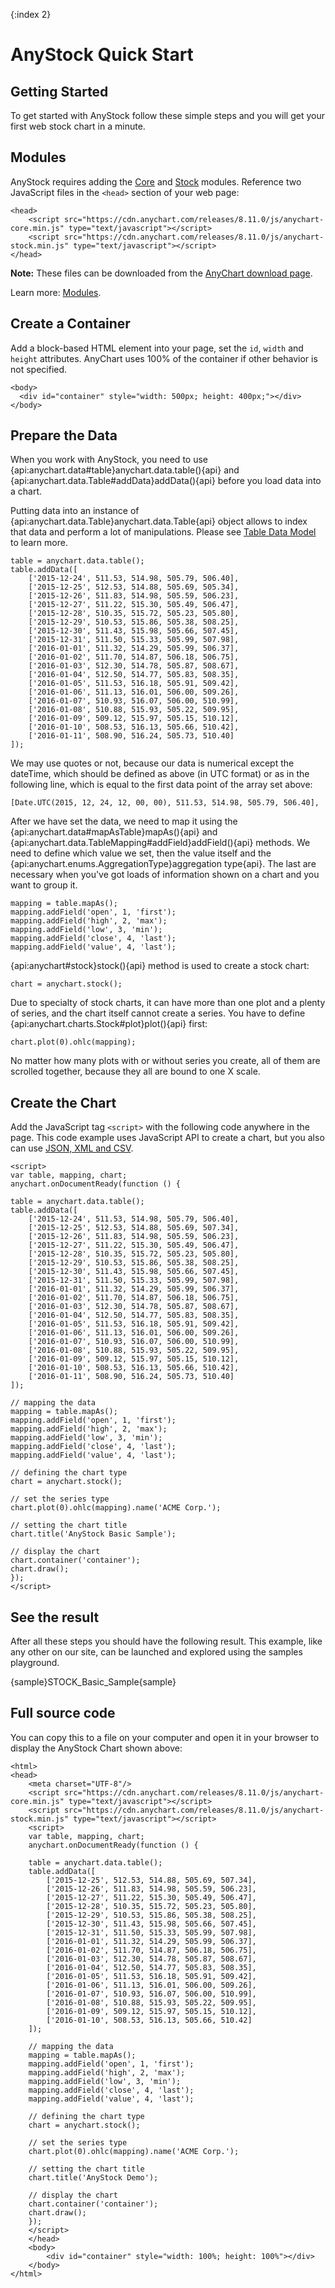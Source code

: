 {:index 2}
# AnyStock Quick Start

## Getting Started

To get started with AnyStock follow these simple steps and you will get your first web stock chart in a minute.

## Modules

AnyStock requires adding the [Core](../Quick_Start/Modules#core) and [Stock](../Quick_Start/Modules#stock) modules. Reference two JavaScript files in the `<head>` section of your web page: 

```
<head>
	<script src="https://cdn.anychart.com/releases/8.11.0/js/anychart-core.min.js" type="text/javascript"></script>
	<script src="https://cdn.anychart.com/releases/8.11.0/js/anychart-stock.min.js" type="text/javascript"></script>
</head>
```

**Note:** These files can be downloaded from the [AnyChart download page](../Quick_Start/Downloading_AnyChart). 

Learn more: [Modules](../Quick_Start/Modules).

## Create a Container

Add a block-based HTML element into your page, set the `id`, `width` and `height` attributes. AnyChart uses 100% of the container if other behavior is not specified. 

```
<body>
  <div id="container" style="width: 500px; height: 400px;"></div>
</body>
```

## Prepare the Data

When you work with AnyStock, you need to use {api:anychart.data#table}anychart.data.table(){api} and {api:anychart.data.Table#addData}addData(){api} before you load data into a chart.

Putting data into an instance of {api:anychart.data.Table}anychart.data.Table{api} object allows to index that data and perform a lot of manipulations. Please see [Table Data Model](../Working_with_Data/Table_Data_Model) to learn more.

```
table = anychart.data.table();
table.addData([
	['2015-12-24', 511.53, 514.98, 505.79, 506.40],
	['2015-12-25', 512.53, 514.88, 505.69, 505.34],
	['2015-12-26', 511.83, 514.98, 505.59, 506.23],
	['2015-12-27', 511.22, 515.30, 505.49, 506.47],
	['2015-12-28', 510.35, 515.72, 505.23, 505.80],
	['2015-12-29', 510.53, 515.86, 505.38, 508.25],
	['2015-12-30', 511.43, 515.98, 505.66, 507.45],
	['2015-12-31', 511.50, 515.33, 505.99, 507.98],
	['2016-01-01', 511.32, 514.29, 505.99, 506.37],
	['2016-01-02', 511.70, 514.87, 506.18, 506.75],
	['2016-01-03', 512.30, 514.78, 505.87, 508.67],
	['2016-01-04', 512.50, 514.77, 505.83, 508.35],
	['2016-01-05', 511.53, 516.18, 505.91, 509.42],
	['2016-01-06', 511.13, 516.01, 506.00, 509.26],
	['2016-01-07', 510.93, 516.07, 506.00, 510.99],
	['2016-01-08', 510.88, 515.93, 505.22, 509.95],
	['2016-01-09', 509.12, 515.97, 505.15, 510.12],
	['2016-01-10', 508.53, 516.13, 505.66, 510.42],
	['2016-01-11', 508.90, 516.24, 505.73, 510.40]
]); 
```

We may use quotes or not, because our data is numerical except the dateTime, which should be defined as above (in UTC format) or as in the following line, which is equal to the first data point of the array set above:

```
[Date.UTC(2015, 12, 24, 12, 00, 00), 511.53, 514.98, 505.79, 506.40],
```

After we have set the data, we need to map it using the {api:anychart.data#mapAsTable}mapAs(){api} and {api:anychart.data.TableMapping#addField}addField(){api} methods. We need to define which value we set, then the value itself and the {api:anychart.enums.AggregationType}aggregation type{api}. The last are necessary when you've got loads of information shown on a chart and you want to group it.

```
mapping = table.mapAs();
mapping.addField('open', 1, 'first');
mapping.addField('high', 2, 'max');
mapping.addField('low', 3, 'min');
mapping.addField('close', 4, 'last');
mapping.addField('value', 4, 'last');
```

{api:anychart#stock}stock(){api} method is used to create a stock chart:

```
chart = anychart.stock();
```

Due to specialty of stock charts, it can have more than one plot and a plenty of series, and the chart itself cannot create a series. You have to define {api:anychart.charts.Stock#plot}plot(){api} first:

```
chart.plot(0).ohlc(mapping);
```

No matter how many plots with or without series you create, all of them are scrolled together, because they all are bound to one X scale. 

## Create the Chart

Add the JavaScript tag `<script>` with the following code anywhere in the page. 
This code example uses JavaScript API to create a chart, but you also can use [JSON, XML and CSV](../Working_with_Data/Supported_Data_Formats). 

```
<script>
var table, mapping, chart;
anychart.onDocumentReady(function () {

table = anychart.data.table();
table.addData([
	['2015-12-24', 511.53, 514.98, 505.79, 506.40],
	['2015-12-25', 512.53, 514.88, 505.69, 507.34],
	['2015-12-26', 511.83, 514.98, 505.59, 506.23],
	['2015-12-27', 511.22, 515.30, 505.49, 506.47],
	['2015-12-28', 510.35, 515.72, 505.23, 505.80],
	['2015-12-29', 510.53, 515.86, 505.38, 508.25],
	['2015-12-30', 511.43, 515.98, 505.66, 507.45],
	['2015-12-31', 511.50, 515.33, 505.99, 507.98],
	['2016-01-01', 511.32, 514.29, 505.99, 506.37],
	['2016-01-02', 511.70, 514.87, 506.18, 506.75],
	['2016-01-03', 512.30, 514.78, 505.87, 508.67],
	['2016-01-04', 512.50, 514.77, 505.83, 508.35],
	['2016-01-05', 511.53, 516.18, 505.91, 509.42],
	['2016-01-06', 511.13, 516.01, 506.00, 509.26],
	['2016-01-07', 510.93, 516.07, 506.00, 510.99],
	['2016-01-08', 510.88, 515.93, 505.22, 509.95],
	['2016-01-09', 509.12, 515.97, 505.15, 510.12],
	['2016-01-10', 508.53, 516.13, 505.66, 510.42],
	['2016-01-11', 508.90, 516.24, 505.73, 510.40]	
]);

// mapping the data  
mapping = table.mapAs();
mapping.addField('open', 1, 'first');
mapping.addField('high', 2, 'max');
mapping.addField('low', 3, 'min');
mapping.addField('close', 4, 'last');
mapping.addField('value', 4, 'last');

// defining the chart type
chart = anychart.stock();
  
// set the series type
chart.plot(0).ohlc(mapping).name('ACME Corp.');
  
// setting the chart title
chart.title('AnyStock Basic Sample');

// display the chart
chart.container('container');
chart.draw();
});
</script>
```
  
## See the result

After all these steps you should have the following result. This example, like any other on our site, can be launched and explored using the samples playground.

{sample}STOCK\_Basic\_Sample{sample}

## Full source code

You can copy this to a file on your computer and open it in your browser to display the AnyStock Chart shown above:

```
<html>
<head>
    <meta charset="UTF-8"/>
    <script src="https://cdn.anychart.com/releases/8.11.0/js/anychart-core.min.js" type="text/javascript"></script>
    <script src="https://cdn.anychart.com/releases/8.11.0/js/anychart-stock.min.js" type="text/javascript"></script>
    <script>
	var table, mapping, chart;
	anychart.onDocumentReady(function () {

	table = anychart.data.table();
	table.addData([
		['2015-12-25', 512.53, 514.88, 505.69, 507.34],
		['2015-12-26', 511.83, 514.98, 505.59, 506.23],
		['2015-12-27', 511.22, 515.30, 505.49, 506.47],
		['2015-12-28', 510.35, 515.72, 505.23, 505.80],
		['2015-12-29', 510.53, 515.86, 505.38, 508.25],
		['2015-12-30', 511.43, 515.98, 505.66, 507.45],
		['2015-12-31', 511.50, 515.33, 505.99, 507.98],
		['2016-01-01', 511.32, 514.29, 505.99, 506.37],
		['2016-01-02', 511.70, 514.87, 506.18, 506.75],
		['2016-01-03', 512.30, 514.78, 505.87, 508.67],
		['2016-01-04', 512.50, 514.77, 505.83, 508.35],
		['2016-01-05', 511.53, 516.18, 505.91, 509.42],
		['2016-01-06', 511.13, 516.01, 506.00, 509.26],
		['2016-01-07', 510.93, 516.07, 506.00, 510.99],
		['2016-01-08', 510.88, 515.93, 505.22, 509.95],
		['2016-01-09', 509.12, 515.97, 505.15, 510.12],
		['2016-01-10', 508.53, 516.13, 505.66, 510.42]
	]);
	  
	// mapping the data
	mapping = table.mapAs();
	mapping.addField('open', 1, 'first');
	mapping.addField('high', 2, 'max');
	mapping.addField('low', 3, 'min');
	mapping.addField('close', 4, 'last');
	mapping.addField('value', 4, 'last');

	// defining the chart type
	chart = anychart.stock();
	  
	// set the series type
	chart.plot(0).ohlc(mapping).name('ACME Corp.');
	  
	// setting the chart title
	chart.title('AnyStock Demo');

	// display the chart	  
	chart.container('container');
	chart.draw();
	});
	</script>
	</head>
	<body>
		<div id="container" style="width: 100%; height: 100%"></div>
	</body>
</html>
```
